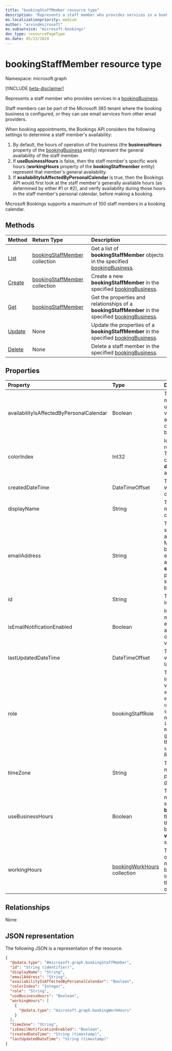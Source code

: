 ```yaml
---
title: "bookingStaffMember resource type"
description: "Represents a staff member who provides services in a bookingBusiness."
ms.localizationpriority: medium
author: "arvindmicrosoft"
ms.subservice: "microsoft-bookings"
doc_type: resourcePageType
ms.date: 05/23/2024
---
```


# bookingStaffMember resource type

Namespace: microsoft.graph

 [!INCLUDE [beta-disclaimer](../../includes/beta-disclaimer.md)]
 
Represents a staff member who provides services in a [bookingBusiness](bookingbusiness.md).

Staff members can be part of the Microsoft 365 tenant where the booking business is configured, or they can use email services from other email providers.

When booking appointments, the Bookings API considers the following settings to determine a staff member's availability: 

1. By default, the hours of operation of the business (the **businessHours** property of the [bookingBusiness](bookingbusiness.md) entity) represent the general availability of the staff member.
2. If **useBusinessHours** is false, then the staff member's specific work hours (**workingHours** property of the **bookingStaffmember** entity) represent that member's general availability.
3. If **availabilityIsAffectedByPersonalCalendar** is true, then the Bookings API would first look at the staff member's generally available hours (as determined by either #1 or #2), and verify availability during those hours in the staff member's personal calendar, before making a booking.

Microsoft Bookings supports a maximum of 100 staff members in a booking calendar.

## Methods

| Method		   | Return Type	|Description|
|:---------------|:--------|:----------|
|[List](../api/bookingbusiness-list-staffmembers.md) | [bookingStaffMember](bookingstaffmember.md) collection | Get a list of **bookingStaffMember** objects in the specified [bookingBusiness](../resources/bookingbusiness.md). |
|[Create](../api/bookingbusiness-post-staffmembers.md) | [bookingStaffMember](bookingstaffmember.md) collection | Create a new **bookingStaffMember** in the specified [bookingBusiness](../resources/bookingbusiness.md). |
|[Get](../api/bookingstaffmember-get.md) | [bookingStaffMember](bookingstaffmember.md) |Get the properties and relationships of a **bookingStaffMember** in the specified [bookingBusiness](../resources/bookingbusiness.md).|
|[Update](../api/bookingstaffmember-update.md) | None	|Update the properties of a **bookingStaffMember** in the specified [bookingBusiness](../resources/bookingbusiness.md).|
|[Delete](../api/bookingstaffmember-delete.md) | None |Delete a staff member in the specified [bookingBusiness](../resources/bookingbusiness.md). |

## Properties
| Property	   | Type	|Description|
|:---------------|:--------|:----------|
|availabilityIsAffectedByPersonalCalendar|Boolean|True means that if the staff member is a Microsoft 365 user, the Bookings API would verify the staff member's availability in their personal calendar in Microsoft 365, before making a booking. |
|colorIndex|Int32|Identifies a color to represent the staff member. The color corresponds to the color palette in the **Staff details** page in the Bookings app.|
|createdDateTime|DateTimeOffset|The date, time and timezone when the staff member was created.|
|displayName|String|The name of the staff member, as displayed to customers. Required.|
|emailAddress|String|The email address of the staff member. This email address can be in the same Microsoft 365 tenant as the business, or in a different email domain. This email address can be used if the **sendConfirmationsToOwner** property is set to true in the scheduling policy of the business. Required.|
|id|String| The ID of the staff member, in a GUID format. Read-only.|
|isEmailNotificationEnabled|Boolean|Indicates that a staff members are  notified via email when a booking assigned to them is created or changed. The default value is `true`|
|lastUpdatedDateTime|DateTimeOffset|The date, time and timezone when the staff member was last updated.|
|role|bookingStaffRole| The role of the staff member in the business. Possible values are: `guest`, `administrator`, `viewer`, `externalGuest`, `unknownFutureValue`, `scheduler`, `teamMember`. You must use the `Prefer: include-unknown-enum-members` request header to get the following values from this [evolvable enum](/graph/best-practices-concept#handling-future-members-in-evolvable-enumerations): `scheduler`, `teamMember`. Required. |
|timeZone|String|The time zone of the staff member. For a list of possible values, see [dateTimeTimeZone](datetimetimezone.md).|
|useBusinessHours|Boolean|True means the staff member's availability is as specified in the **businessHours** property of the business. False means the availability is determined by the staff member's **workingHours** property setting.|
|workingHours|[bookingWorkHours](bookingworkhours.md) collection|The range of hours each day of the week that the staff member is available for booking. By default, they're initialized to be the same as the **businessHours** property of the business.|

## Relationships
None


## JSON representation

The following JSON is a representation of the resource.

<!-- {
  "blockType": "resource",
  "optionalProperties": [

  ],
  "@odata.type": "microsoft.graph.bookingStaffMember"
}-->

```json
{
  "@odata.type": "#microsoft.graph.bookingStaffMember",
  "id": "String (identifier)",
  "displayName": "String",
  "emailAddress": "String",
  "availabilityIsAffectedByPersonalCalendar": "Boolean",
  "colorIndex": "Integer",
  "role": "String",
  "useBusinessHours": "Boolean",
  "workingHours": [
    {
      "@odata.type": "microsoft.graph.bookingWorkHours"
    }
  ],
  "timeZone": "String",
  "isEmailNotificationEnabled": "Boolean",
  "createdDateTime": "String (timestamp)",
  "lastUpdatedDateTime": "String (timestamp)"
}
```

<!-- uuid: 8fcb5dbc-d5aa-4681-8e31-b001d5168d79
2015-10-25 14:57:30 UTC -->
<!--
{
  "type": "#page.annotation",
  "description": "bookingStaffMember resource",
  "keywords": "",
  "section": "documentation",
  "tocPath": "",
  "suppressions": []
}
-->


